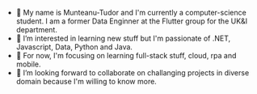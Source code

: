 - 👋 My name is Munteanu-Tudor and I'm currently a computer-science student. I am a former Data Enginner at the Flutter group for the UK&I department.
- 👀 I’m interested in learning new stuff but I'm passionate of .NET, Javascript, Data, Python and Java.
- 🌱 For now, I'm focusing on learning full-stack stuff, cloud, rpa and mobile.
- 💞️ I’m looking forward to collaborate on challanging projects in diverse domain because I'm willing to know more.

<!---
915-Munteanu-Tudor/915-Munteanu-Tudor is a ✨ special ✨ repository because its `README.md` (this file) appears on your GitHub profile.
You can click the Preview link to take a look at your changes.
--->
